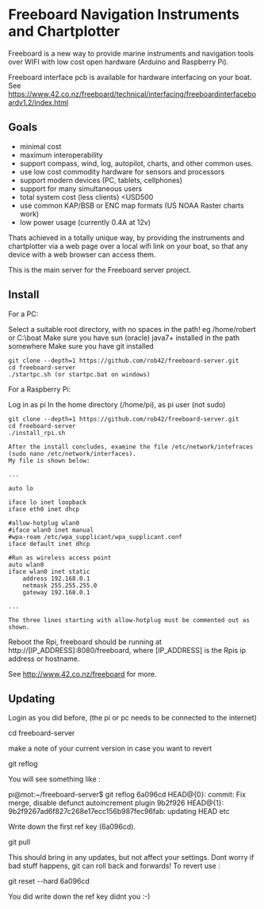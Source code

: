 Freeboard Navigation Instruments and Chartplotter
=================================================

Freeboard is a new way to provide marine instruments and navigation tools over WIFI with low cost open hardware (Arduino and Raspberry Pi).

Freeboard interface pcb is available for hardware interfacing on your boat. See https://www.42.co.nz/freeboard/technical/interfacing/freeboardinterfaceboardv1.2/index.html

Goals
-----

 * minimal cost
 * maximum interoperability
 * support compass, wind, log, autopilot, charts, and other common uses.
 * use low cost commodity hardware for sensors and processors
 * support modern devices (PC, tablets, cellphones)
 * support for many simultaneous users
 * total system cost (less clients) <USD500
 * use common KAP/BSB or ENC map formats (US NOAA Raster charts work)
 * low power usage (currently 0.4A at 12v)

Thats achieved in a totally unique way, by providing the instruments and chartplotter via a web page over a local wifi link on your boat, so that any device with a web browser can access them.

This is the main server for the Freeboard server project.  

Install
-------

For a PC:

Select a suitable root directory, with no spaces in the path! eg /home/robert or C:\boat
Make sure you have sun (oracle) java7+ installed in the path somewhere
Make sure you have git installed
```
git clone --depth=1 https://github.com/rob42/freeboard-server.git
cd freeboard-server
./startpc.sh (or startpc.bat on windows)
```
For a Raspberry Pi:

Log in as pi
In the home directory (/home/pi), as pi user (not sudo)
```
git clone --depth=1 https://github.com/rob42/freeboard-server.git
cd freeboard-server
./install_rpi.sh

After the install concludes, examine the file /etc/network/intefraces (sudo nano /etc/network/interfaces).
My file is shown below:

...

auto lo

iface lo inet loopback
iface eth0 inet dhcp

#allow-hotplug wlan0
#iface wlan0 inet manual
#wpa-roam /etc/wpa_supplicant/wpa_supplicant.conf
iface default inet dhcp

#Run as wireless access point
auto wlan0
iface wlan0 inet static
    address 192.168.0.1
    netmask 255.255.255.0
    gateway 192.168.0.1

...

The three lines starting with allow-hotplug must be commented out as shown.

```
Reboot the Rpi, freeboard should be running at http://[IP_ADDRESS]:8080/freeboard, where [IP_ADDRESS] is the Rpis ip address or hostname.

See http://www.42.co.nz/freeboard for more.

Updating
--------

Login as you did before, (the pi or pc needs to be connected to the internet)

cd freeboard-server

make a note of your current version in case you want to revert

git reflog

You will see something like :

pi@mot:~/freeboard-server$ git reflog
6a096cd HEAD@{0}: commit: Fix merge, disable defunct autoincrement plugin
9b2f926 HEAD@{1}: 9b2f9267ad6f827c268e17ecc156b987fec96fab: updating HEAD
etc

Write down the first ref key (6a096cd).

git pull

This should bring in any updates, but not affect your settings. Dont worry if bad stuff happens, git can roll back and forwards!
To revert use :

git reset --hard 6a096cd

You did write down the ref key didnt you :-)



